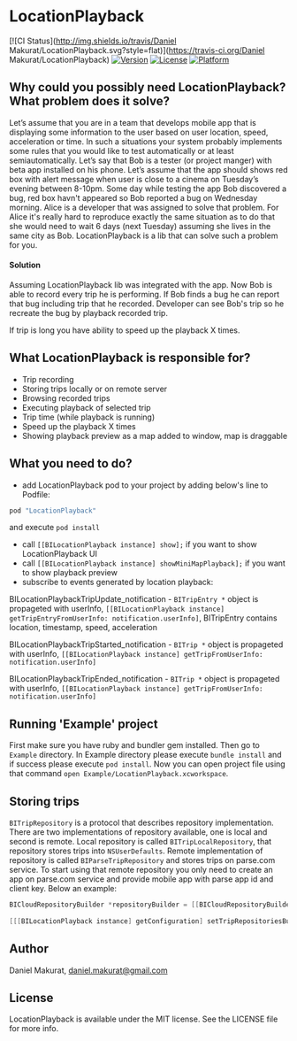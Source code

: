 # LocationPlayback

[![CI Status](http://img.shields.io/travis/Daniel Makurat/LocationPlayback.svg?style=flat)](https://travis-ci.org/Daniel Makurat/LocationPlayback)
[![Version](https://img.shields.io/cocoapods/v/LocationPlayback.svg?style=flat)](http://cocoapods.org/pods/LocationPlayback)
[![License](https://img.shields.io/cocoapods/l/LocationPlayback.svg?style=flat)](http://cocoapods.org/pods/LocationPlayback)
[![Platform](https://img.shields.io/cocoapods/p/LocationPlayback.svg?style=flat)](http://cocoapods.org/pods/LocationPlayback)

## Why could you possibly need LocationPlayback? What problem does it solve?

Let’s assume that you are in a team that develops mobile app that is displaying some information to the user based on user location, speed, acceleration or time. In such a situations your system probably implements some rules that you would like to test automatically or at least semiautomatically. Let’s say that Bob is a tester (or project manger) with beta app installed on his phone. Let’s assume that the app should shows red box with alert message when user is close to a cinema on Tuesday’s evening between 8-10pm. Some day while testing the app Bob discovered a bug, red box havn't appeared so Bob reported a bug on Wednesday morning. Alice is a developer that was assigned to solve that problem. For Alice it's really hard to reproduce exactly the same situation as to do that she would need to wait 6 days (next Tuesday) assuming she lives in the same city as Bob. LocationPlayback is a lib that can solve such a problem for you.

#### Solution

Assuming LocationPlayback lib was integrated with the app. Now Bob is able to record every trip he is performing. If Bob finds a bug he can report that bug including trip that he recorded. Developer can see Bob's trip so he recreate the bug by playback recorded trip.

If trip is long you have ability to speed up the playback X times.

## What LocationPlayback is responsible for?

* Trip recording
* Storing trips locally or on remote server
* Browsing recorded trips
* Executing playback of selected trip
* Trip time (while playback is running)
* Speed up the playback X times
* Showing playback preview as a map added to window, map is draggable

## What you need to do?

* add LocationPlayback pod to your project by adding below's line to Podfile:
```ruby
pod "LocationPlayback"
```
and execute `pod install`
* call `[[BILocationPlayback instance] show];` if you want to show LocationPlayback UI
* call `[[BILocationPlayback instance] showMiniMapPlayback];` if  you want to show playback preview
* subscribe to events generated by location playback:

BILocationPlaybackTripUpdate_notification - `BITripEntry *` object is propageted with userInfo, `[[BILocationPlayback instance] getTripEntryFromUserInfo: notification.userInfo]`, BITripEntry contains location, timestamp, speed, acceleration

BILocationPlaybackTripStarted_notification - `BITrip *` object is propageted with userInfo, `[[BILocationPlayback instance] getTripFromUserInfo: notification.userInfo]`

BILocationPlaybackTripEnded_notification - `BITrip *` object is propageted with userInfo, `[[BILocationPlayback instance] getTripFromUserInfo: notification.userInfo]`

## Running 'Example' project

First make sure you have ruby and bundler gem installed. Then go to `Example` directory. In Example directory please execute `bundle install` and if success please execute `pod install`. Now you can open project file using that command `open Example/LocationPlayback.xcworkspace`.

## Storing trips

`BITripRepository` is a protocol that describes repository implementation. There are two implementations of repository available, one is local and second is remote. Local repository is called `BITripLocalRepository`, that repository stores trips into `NSUserDefaults`. Remote implementation of repository is called `BIParseTripRepository` and stores trips on parse.com service. To start using that remote repository you only need to create an app on parse.com service and provide mobile app with parse app id and client key. Below an example:

```objective-c
BICloudRepositoryBuilder *repositoryBuilder = [[BICloudRepositoryBuilder alloc] initWithApplicationId:@"__applicationId__"
                                                                                            clientKey:@"__clientKey__"];
[[[BILocationPlayback instance] getConfiguration] setTripRepositoriesBuilder:repositoryBuilder];
```


## Author

Daniel Makurat, daniel.makurat@gmail.com

## License

LocationPlayback is available under the MIT license. See the LICENSE file for more info.
